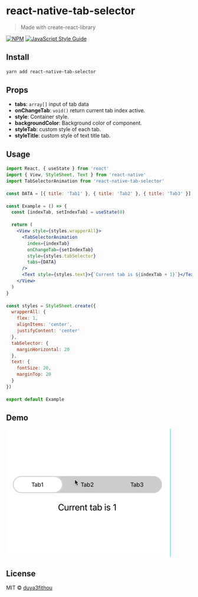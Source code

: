 # react-native-tab-selector

> Made with create-react-library

[![NPM](https://img.shields.io/npm/v/react-native-tab-selector.svg)](https://www.npmjs.com/package/react-native-tab-selector) [![JavaScript Style Guide](https://img.shields.io/badge/code_style-standard-brightgreen.svg)](https://standardjs.com)

## Install

```bash
yarn add react-native-tab-selector
```
## Props

- **tabs**: `array[]` input of tab data
- **onChangeTab**: `void()` return current tab index active.
- **style**: Container style.
- **backgroundColor**: Background color of component.
- **styleTab**: custom style of each tab.
- **styleTitle**: custom style of text title tab.
## Usage

```jsx
import React, { useState } from 'react'
import { View, StyleSheet, Text } from 'react-native'
import TabSelectorAnimation from 'react-native-tab-selector'

const DATA = [{ title: 'Tab1' }, { title: 'Tab2' }, { title: 'Tab3' }]

const Example = () => {
  const [indexTab, setIndexTab] = useState(0)

  return (
    <View style={styles.wrapperAll}>
      <TabSelectorAnimation
        index={indexTab}
        onChangeTab={setIndexTab}
        style={styles.tabSelector}
        tabs={DATA}
      />
      <Text style={styles.text}>{`Current tab is ${indexTab + 1}`}</Text>
    </View>
  )
}

const styles = StyleSheet.create({
  wrapperAll: {
    flex: 1,
    alignItems: 'center',
    justifyContent: 'center'
  },
  tabSelector: {
    marginHorizontal: 20
  },
  text: {
    fontSize: 20,
    marginTop: 20
  }
})

export default Example
```

## Demo
![Demo](https://github.com/Duya3fithou/react-native-tab-selector/blob/master/example/ex.gif)
## License

MIT © [duya3fithou](https://github.com/duya3fithou)
